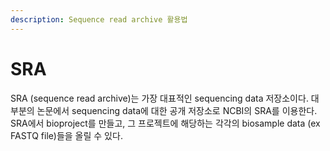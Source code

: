 ```yaml
---
description: Sequence read archive 활용법
---
```


# SRA

SRA (sequence read archive)는 가장 대표적인 sequencing data 저장소이다. 대부분의 논문에서 sequencing data에 대한 공개 저장소로 NCBI의 SRA를 이용한다. SRA에서 bioproject를 만들고, 그 프로젝트에 해당하는 각각의 biosample data (ex FASTQ file)들을 올릴 수 있다.


